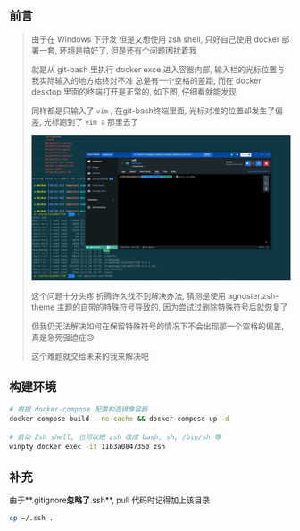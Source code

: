 ## 前言

> 由于在 Windows 下开发 但是又想使用 zsh shell, 只好自己使用 docker 部署一套, 环境是搞好了, 但是还有个问题困扰着我
>
> 就是从 git-bash 里执行 docker exce 进入容器内部, 输入栏的光标位置与我实际输入的地方始终对不准 总是有一个空格的差距, 而在 docker desktop 里面的终端打开是正常的, 如下图, 仔细看就能发现
>
> 同样都是只输入了 `vim` , 在git-bash终端里面, 光标对准的位置却发生了偏差, 光标跑到了 `vim a` 那里去了
>
> 
>
> ![](image-20231226170047096-17035824143912.png)
>
> 
>
> 这个问题十分头疼 折腾许久找不到解决办法, 猜测是使用 agnoster.zsh-theme 主题的自带的特殊符号导致的, 因为尝试过删除特殊符号后就恢复了
>
> 但我仍无法解决如何在保留特殊符号的情况下不会出现那一个空格的偏差, 真是急死强迫症😓
>
> 这个难题就交给未来的我来解决吧

<!--more-->



## 构建环境

```bash
# 根据 docker-compose 配置构造镜像容器
docker-compose build --no-cache && docker-compose up -d

# 启动 Zsh shell, 也可以把 zsh 改成 bash, sh, /bin/sh 等
winpty docker exec -it 11b3a0847350 zsh
```



## 补充

由于**.gitignore**忽略了**.ssh**, pull 代码时记得加上该目录

```bash
cp ~/.ssh .
```


